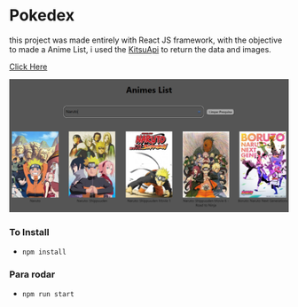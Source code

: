 # Pokedex

this project was made entirely with React JS framework, with the objective to made a Anime List, i used the [KitsuApi](https://kitsu.docs.apiary.io/#) to return the data and images.

[Click Here](https://pokedexd-angular.netlify.app)

![App Images](/src/assets/1.png)









### To Install

- `npm install`

### Para rodar 
- `npm run start`